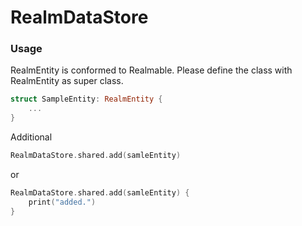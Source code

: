 # RealmDataStore

### Usage
RealmEntity is conformed to Realmable. Please define the class with RealmEntity as super class.
```swift
struct SampleEntity: RealmEntity {
    ...
}
```

Additional
```swift
RealmDataStore.shared.add(samleEntity)
```
or
```swift
RealmDataStore.shared.add(samleEntity) {
    print("added.")
}
```
